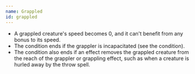 ```yaml
---
name: Grappled
id: grappled
---
```

* A grappled creature's speed becomes 0, and it can't benefit from any bonus to its speed.
* The condition ends if the grappler is incapacitated (see the condition).
* The condition also ends if an effect removes the grappled creature from the reach of the grappler or grappling effect,
such as when a creature is hurled away by the throw spell.
